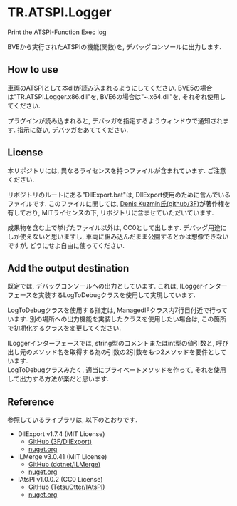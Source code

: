 # TR.ATSPI.Logger
Print the ATSPI-Function Exec log

BVEから実行されたATSPIの機能(関数)を, デバッグコンソールに出力します.

## How to use
車両のATSPIとして本dllが読み込まれるようにしてください.  BVE5の場合は"TR.ATSPI.Logger.x86.dll"を, BVE6の場合は"~.x64.dll"を, それぞれ使用してください.

プラグインが読み込まれると, デバッガを指定するようウィンドウで通知されます.  指示に従い, デバッガをあててください.

## License
本リポジトリには, 異なるライセンスを持つファイルが含まれています.  ご注意ください.

リポジトリのルートにある"DllExport.bat"は, DllExport使用のために含んでいるファイルです.  このファイルに関しては, [Denis Kuzmin氏(github/3F)](https://github.com/3F)が著作権を有しており, MITライセンスの下, リポジトリに含ませていただいています.

成果物を含む上で挙げたファイル以外は, CC0として出します.  デバッグ用途にしか使えないと思いますし, 車両に組み込んだまま公開するとかは想像できないですが, どうにせよ自由に使ってください.

## Add the output destination
既定では, デバッグコンソールへの出力としています.  これは, ILoggerインターフェースを実装するLogToDebugクラスを使用して実現しています.

LogToDebugクラスを使用する指定は, ManagedIFクラス内7行目付近で行っています.  別の場所への出力機能を実装したクラスを使用したい場合は, この箇所で初期化するクラスを変更してください.

ILoggerインターフェースでは, string型のコメントまたはint型の値引数と, 呼び出し元のメソッド名を取得する為の引数の2引数をもつ2メソッドを要件としています.  
LogToDebugクラスみたく, 適当にプライベートメソッドを作って, それを使用して出力する方法が楽だと思います.

## Reference
参照しているライブラリは, 以下のとおりです.

- DllExport v1.7.4 (MIT License)
  - [GitHub (3F/DllExport)](https://github.com/3F/DllExport)
  - [nuget.org](https://www.nuget.org/packages/DllExport/)
- ILMerge v3.0.41 (MIT License)
  - [GitHub (dotnet/ILMerge)](https://github.com/dotnet/ILMerge)
  - [nuget.org](https://www.nuget.org/packages/ILMerge/)
- IAtsPI v1.0.0.2 (CC0 License)
  - [GitHub (TetsuOtter/IAtsPI)](https://github.com/TetsuOtter/IAtsPI)
  - [nuget.org](https://www.nuget.org/packages/IAtsPI/)
